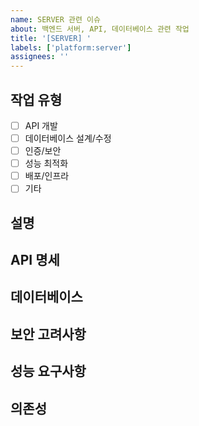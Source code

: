 ```yaml
---
name: SERVER 관련 이슈
about: 백엔드 서버, API, 데이터베이스 관련 작업
title: '[SERVER] '
labels: ['platform:server']
assignees: ''
---
```


## 작업 유형
- [ ] API 개발
- [ ] 데이터베이스 설계/수정
- [ ] 인증/보안
- [ ] 성능 최적화
- [ ] 배포/인프라
- [ ] 기타

## 설명
<!-- 서버 작업에 대한 상세 설명 -->

## API 명세
<!-- 새로운 API가 필요한 경우 간단한 명세 -->

## 데이터베이스
<!-- DB 스키마 변경이나 새 테이블이 필요한 경우 -->

## 보안 고려사항
<!-- 보안 관련 고려사항이 있다면 -->

## 성능 요구사항
<!-- 응답시간, 처리량 등 성능 요구사항 -->

## 의존성
<!-- 다른 작업이나 외부 서비스 의존성 -->
